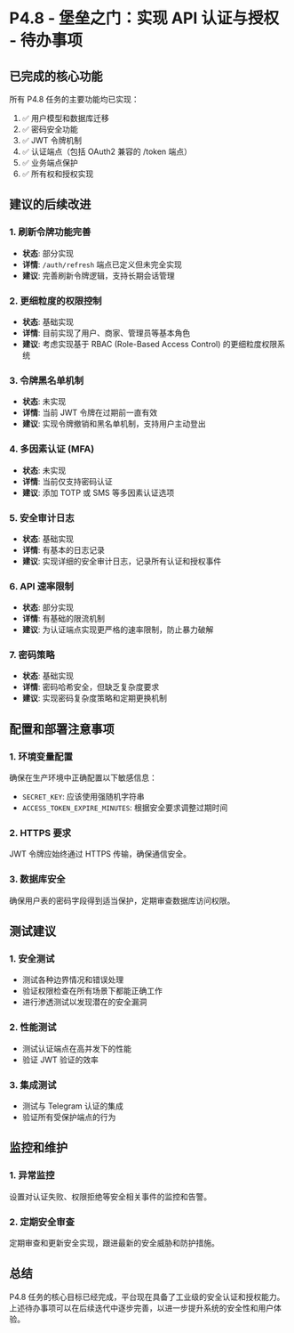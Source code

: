 # P4.8 - 堡垒之门：实现 API 认证与授权 - 待办事项

## 已完成的核心功能

所有 P4.8 任务的主要功能均已实现：
1. ✅ 用户模型和数据库迁移
2. ✅ 密码安全功能
3. ✅ JWT 令牌机制
4. ✅ 认证端点（包括 OAuth2 兼容的 /token 端点）
5. ✅ 业务端点保护
6. ✅ 所有权和授权实现

## 建议的后续改进

### 1. 刷新令牌功能完善
- **状态**: 部分实现
- **详情**: `/auth/refresh` 端点已定义但未完全实现
- **建议**: 完善刷新令牌逻辑，支持长期会话管理

### 2. 更细粒度的权限控制
- **状态**: 基础实现
- **详情**: 目前实现了用户、商家、管理员等基本角色
- **建议**: 考虑实现基于 RBAC (Role-Based Access Control) 的更细粒度权限系统

### 3. 令牌黑名单机制
- **状态**: 未实现
- **详情**: 当前 JWT 令牌在过期前一直有效
- **建议**: 实现令牌撤销和黑名单机制，支持用户主动登出

### 4. 多因素认证 (MFA)
- **状态**: 未实现
- **详情**: 当前仅支持密码认证
- **建议**: 添加 TOTP 或 SMS 等多因素认证选项

### 5. 安全审计日志
- **状态**: 基础实现
- **详情**: 有基本的日志记录
- **建议**: 实现详细的安全审计日志，记录所有认证和授权事件

### 6. API 速率限制
- **状态**: 部分实现
- **详情**: 有基础的限流机制
- **建议**: 为认证端点实现更严格的速率限制，防止暴力破解

### 7. 密码策略
- **状态**: 基础实现
- **详情**: 密码哈希安全，但缺乏复杂度要求
- **建议**: 实现密码复杂度策略和定期更换机制

## 配置和部署注意事项

### 1. 环境变量配置
确保在生产环境中正确配置以下敏感信息：
- `SECRET_KEY`: 应该使用强随机字符串
- `ACCESS_TOKEN_EXPIRE_MINUTES`: 根据安全要求调整过期时间

### 2. HTTPS 要求
JWT 令牌应始终通过 HTTPS 传输，确保通信安全。

### 3. 数据库安全
确保用户表的密码字段得到适当保护，定期审查数据库访问权限。

## 测试建议

### 1. 安全测试
- 测试各种边界情况和错误处理
- 验证权限检查在所有场景下都能正确工作
- 进行渗透测试以发现潜在的安全漏洞

### 2. 性能测试
- 测试认证端点在高并发下的性能
- 验证 JWT 验证的效率

### 3. 集成测试
- 测试与 Telegram 认证的集成
- 验证所有受保护端点的行为

## 监控和维护

### 1. 异常监控
设置对认证失败、权限拒绝等安全相关事件的监控和告警。

### 2. 定期安全审查
定期审查和更新安全实现，跟进最新的安全威胁和防护措施。

## 总结

P4.8 任务的核心目标已经完成，平台现在具备了工业级的安全认证和授权能力。上述待办事项可以在后续迭代中逐步完善，以进一步提升系统的安全性和用户体验。